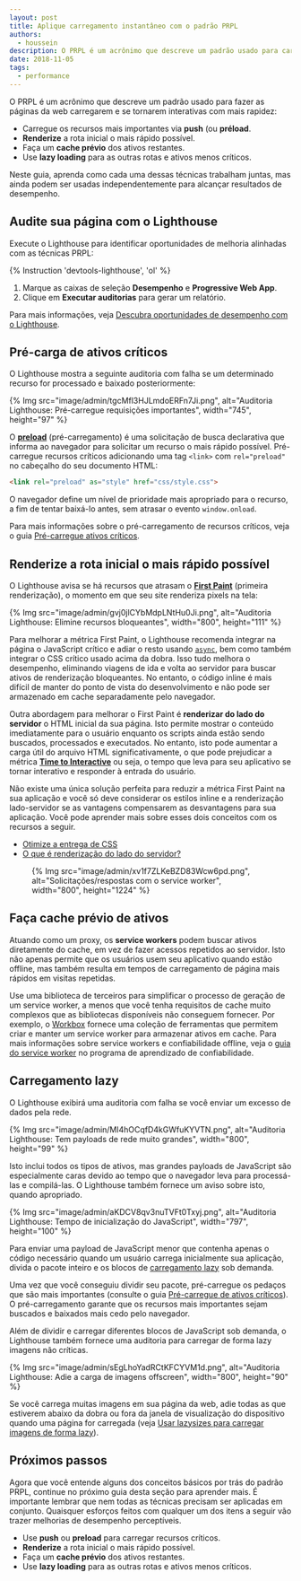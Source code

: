 ```yaml
---
layout: post
title: Aplique carregamento instantâneo com o padrão PRPL
authors:
  - houssein
description: O PRPL é um acrônimo que descreve um padrão usado para carregar as páginas da web deixá-las mais interativas e mais rápidas. Neste guia, aprenda como cada uma dessas técnicas trabalham juntas, mas ainda podem ser usadas independentemente para alcançar resultados de desempenho.
date: 2018-11-05
tags:
  - performance
---
```


O PRPL é um acrônimo que descreve um padrão usado para fazer as páginas da web carregarem e se tornarem interativas com mais rapidez:

- Carregue os recursos mais importantes via **push** (ou **préload**.
- **Renderize** a rota inicial o mais rápido possível.
- Faça um **cache prévio** dos ativos restantes.
- Use **lazy loading** para as outras rotas e ativos menos críticos.

Neste guia, aprenda como cada uma dessas técnicas trabalham juntas, mas ainda podem ser usadas independentemente para alcançar resultados de desempenho.

## Audite sua página com o Lighthouse

Execute o Lighthouse para identificar oportunidades de melhoria alinhadas com as técnicas PRPL:

{% Instruction 'devtools-lighthouse', 'ol' %}

1. Marque as caixas de seleção **Desempenho** e **Progressive Web App**.
2. Clique em **Executar auditorias** para gerar um relatório.

Para mais informações, veja [Descubra oportunidades de desempenho com o Lighthouse](/discover-performance-opportunities-with-lighthouse).

## Pré-carga de ativos críticos

O Lighthouse mostra a seguinte auditoria com falha se um determinado recurso for processado e baixado posteriormente:

{% Img src="image/admin/tgcMfl3HJLmdoERFn7Ji.png", alt="Auditoria Lighthouse: Pré-carregue requisições importantes", width="745", height="97" %}

O [**preload**](https://developer.mozilla.org/docs/Web/HTML/Preloading_content) (pré-carregamento) é uma solicitação de busca declarativa que informa ao navegador para solicitar um recurso o mais rápido possível. Pré-carregue recursos críticos adicionando uma tag `<link>` com `rel="preload"` no cabeçalho do seu documento HTML:

```html
<link rel="preload" as="style" href="css/style.css">
```

O navegador define um nível de prioridade mais apropriado para o recurso, a fim de tentar baixá-lo antes, sem atrasar o evento `window.onload`.

Para mais informações sobre o pré-carregamento de recursos críticos, veja o guia [Pré-carregue ativos críticos](/preload-critical-assets).

## Renderize a rota inicial o mais rápido possível

O Lighthouse avisa se há recursos que atrasam o [**First Paint**](https://developers.google.com/web/fundamentals/performance/user-centric-performance-metrics#first_paint_and_first_contentful_paint) (primeira renderização), o momento em que seu site renderiza pixels na tela:

{% Img src="image/admin/gvj0jlCYbMdpLNtHu0Ji.png", alt="Auditoria Lighthouse: Elimine recursos bloqueantes", width="800", height="111" %}

Para melhorar a métrica First Paint, o Lighthouse recomenda integrar na página o JavaScript crítico e adiar o resto usando [`async`](https://developers.google.com/web/fundamentals/performance/critical-rendering-path/adding-interactivity-with-javascript), bem como também integrar o CSS crítico usado acima da dobra. Isso tudo melhora o desempenho, eliminando viagens de ida e volta ao servidor para buscar ativos de renderização bloqueantes. No entanto, o código inline é mais difícil de manter do ponto de vista do desenvolvimento e não pode ser armazenado em cache separadamente pelo navegador.

Outra abordagem para melhorar o First Paint é **renderizar do lado do servidor** o HTML inicial da sua página. Isto permite mostrar o conteúdo imediatamente para o usuário enquanto os scripts ainda estão sendo buscados, processados e executados. No entanto, isto pode aumentar a carga útil do arquivo HTML significativamente, o que pode prejudicar a métrica [**Time to Interactive**](/tti/) ou seja, o tempo que leva para seu aplicativo se tornar interativo e responder à entrada do usuário.

Não existe uma única solução perfeita para reduzir a métrica First Paint na sua aplicação e você só deve considerar os estilos inline e a renderização lado-servidor se as vantagens compensarem as desvantagens para sua aplicação. Você pode aprender mais sobre esses dois conceitos com os recursos a seguir.

- [Otimize a entrega de CSS](https://developers.google.com/speed/docs/insights/OptimizeCSSDelivery)
- [O que é renderização do lado do servidor?](https://www.youtube.com/watch?v=GQzn7XRdzxY)

<figure data-float="right">   {% Img src="image/admin/xv1f7ZLKeBZD83Wcw6pd.png", alt="Solicitações/respostas com o service worker", width="800", height="1224" %}</figure>

## Faça cache prévio de ativos

Atuando como um proxy, os **service workers** podem buscar ativos diretamente do cache, em vez de fazer acessos repetidos ao servidor. Isto não apenas permite que os usuários usem seu aplicativo quando estão offline, mas também resulta em tempos de carregamento de página mais rápidos em visitas repetidas.

Use uma biblioteca de terceiros para simplificar o processo de geração de um service worker, a menos que você tenha requisitos de cache muito complexos que as bibliotecas disponíveis não conseguem fornecer. Por exemplo, o [Workbox](/workbox) fornece uma coleção de ferramentas que permitem criar e manter um service worker para armazenar ativos em cache. Para mais informações sobre service workers e confiabilidade offline, veja o [guia do service worker](/service-workers-cache-storage) no programa de aprendizado de confiabilidade.

## Carregamento lazy

O Lighthouse exibirá uma auditoria com falha se você enviar um excesso de dados pela rede.

{% Img src="image/admin/Ml4hOCqfD4kGWfuKYVTN.png", alt="Auditoria Lighthouse: Tem payloads de rede muito grandes", width="800", height="99" %}

Isto inclui todos os tipos de ativos, mas grandes payloads de JavaScript são especialmente caras devido ao tempo que o navegador leva para processá-las e compilá-las. O Lighthouse também fornece um aviso sobre isto, quando apropriado.

{% Img src="image/admin/aKDCV8qv3nuTVFt0Txyj.png", alt="Auditoria Lighthouse: Tempo de inicialização do JavaScript", width="797", height="100" %}

Para enviar uma payload de JavaScript menor que contenha apenas o código necessário quando um usuário carrega inicialmente sua aplicação, divida o pacote inteiro e os blocos de [carregamento lazy](/reduce-javascript-payloads-with-code-splitting) sob demanda.

Uma vez que você conseguiu dividir seu pacote, pré-carregue os pedaços que são mais importantes (consulte o guia [Pré-carregue de ativos críticos](/preload-critical-assets)). O pré-carregamento garante que os recursos mais importantes sejam buscados e baixados mais cedo pelo navegador.

Além de dividir e carregar diferentes blocos de JavaScript sob demanda, o Lighthouse também fornece uma auditoria para carregar de forma lazy imagens não críticas.

{% Img src="image/admin/sEgLhoYadRCtKFCYVM1d.png", alt="Auditoria Lighthouse: Adie a carga de imagens offscreen", width="800", height="90" %}

Se você carrega muitas imagens em sua página da web, adie todas as que estiverem abaixo da dobra ou fora da janela de visualização do dispositivo quando uma página for carregada (veja [Usar lazysizes para carregar imagens de forma lazy](/use-lazysizes-to-lazyload-images)).

## Próximos passos

Agora que você entende alguns dos conceitos básicos por trás do padrão PRPL, continue no próximo guia desta seção para aprender mais. É importante lembrar que nem todas as técnicas precisam ser aplicadas em conjunto. Quaisquer esforços feitos com qualquer um dos itens a seguir vão trazer melhorias de desempenho perceptíveis.

- Use **push** ou **preload** para carregar recursos críticos.
- **Renderize** a rota inicial o mais rápido possível.
- Faça um **cache prévio** dos ativos restantes.
- Use **lazy loading** para as outras rotas e ativos menos críticos.
